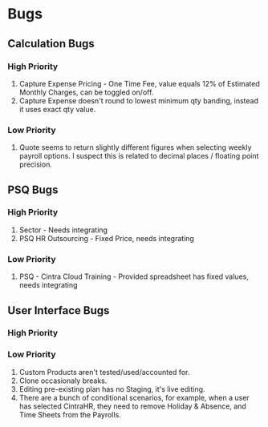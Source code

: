 # Bugs

## Calculation Bugs
### High Priority
1. Capture Expense Pricing - One Time Fee, value equals 12% of Estimated Monthly Charges, can be toggled on/off.
2. Capture Expense doesn't round to lowest minimum qty banding, instead it uses exact qty value.
### Low Priority
1. Quote seems to return slightly different figures when selecting weekly payroll options. I suspect this is related to decimal places / floating point precision.

## PSQ Bugs
### High Priority
1. Sector - Needs integrating
2. PSQ HR Outsourcing - Fixed Price, needs integrating
### Low Priority
1. PSQ - Cintra Cloud Training - Provided spreadsheet has fixed values, needs integrating

## User Interface Bugs
### High Priority
### Low Priority
1. Custom Products aren't tested/used/accounted for. 
1. Clone occasionaly breaks.
2. Editing pre-existing plan has no Staging, it's live editing.
3. There are a bunch of conditional scenarios, for example, when a user has selected CintraHR, they need to remove Holiday & Absence, and Time Sheets from the Payrolls.